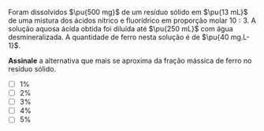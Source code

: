 Foram dissolvidos $\pu{500 mg}$ de um resíduo sólido em $\pu{13 mL}$ de uma mistura dos ácidos nítrico e fluorídrico em proporção molar $10:3$. A solução aquosa ácida obtida foi diluída até $\pu{250 mL}$
com água desmineralizada. A quantidade de ferro nesta solução é de $\pu{40 mg.L-1}$.

**Assinale** a alternativa que mais se aproxima da fração mássica de ferro no resíduo sólido.

- [ ] $1\%$
- [ ] $2\%$
- [ ] $3\%$
- [ ] $4\%$
- [ ] $5\%$
